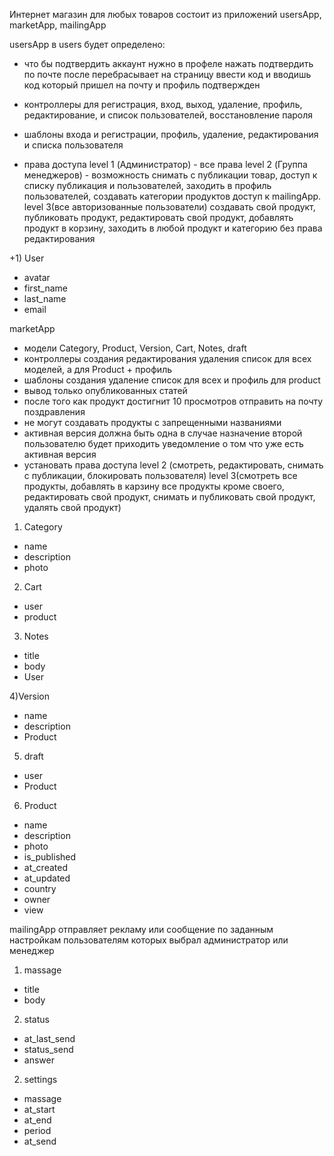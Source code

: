 Интернет магазин для любых товаров 
состоит из приложений usersApp, marketApp, mailingApp

usersApp
в users будет определено:
* что бы подтвердить аккаунт нужно в профеле нажать подтвердить по почте после перебрасывает на страницу ввести код и 
вводишь код который пришел на почту и профиль подтвержден

* контроллеры для регистрация, вход, выход, удаление, профиль, редактирование, и список пользователей, восстановление пароля
* шаблоны входа и регистрации, профиль, удаление, редактирования и списка пользователя
* права доступа 
level 1 (Администратор) - все права
level 2 (Группа менеджеров) - возможность снимать с публикации
товар, доступ к списку публикация и пользователей, заходить в профиль пользователей, создавать категории продуктов
доступ к mailingApp. 
level 3(все авторизованные пользователи) создавать свой продукт, публиковать продукт, редактировать свой продукт, 
добавлять продукт в корзину, заходить в любой продукт и категорию без права редактирования

+1) User
* avatar
* first_name 
* last_name
* email

marketApp
* модели Category, Product, Version, Cart, Notes, draft
* контроллеры создания редактирования удаления список для всех моделей, а для Product + профиль 
* шаблоны создания удаление список для всех и профиль для product
* вывод только опубликованных статей
* после того как продукт достигнит 10 просмотров отправить на почту поздравления
* не могут создавать продукты с запрещенными названиями
* активная версия должна быть одна в случае назначение второй пользователю будет приходить уведомление о том что уже есть активная версия
* установать права доступа level 2 (смотреть, редактировать, снимать с публикации, блокировать пользователя) 
level 3(смотреть все продукты, добавлять в карзину все продукты кроме своего, редактировать свой продукт, снимать и 
публиковать свой продукт, удалять свой продукт)

1) Category
* name 
* description
* photo

2) Cart
* user
* product

3) Notes
* title
* body
* User

4)Version
* name
* description
* Product

5) draft
* user
* Product

6) Product
* name 
* description
* photo
* is_published
* at_created
* at_updated
* country
* owner
* view

mailingApp
отправляет рекламу или сообщение по заданным настройкам пользователям которых выбрал администратор или менеджер
1) massage
* title
* body

2) status
* at_last_send
* status_send
* answer

2) settings
* massage
* at_start
* at_end
* period
* at_send

